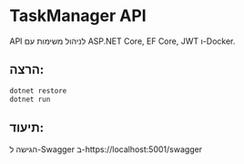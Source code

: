 # TaskManager API

API לניהול משימות עם ASP.NET Core, EF Core, JWT ו-Docker.

## הרצה:
```bash
dotnet restore
dotnet run
```

## תיעוד:
הגישה ל-Swagger ב-https://localhost:5001/swagger